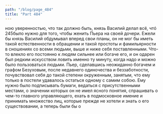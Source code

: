 ```yaml
---
path: "/blog/page_484"
title: "Part 484"
---
```


ною уверенностью, что так должно быть, князь Василий делал всё, чтó 245было нужно для того, чтобы женить Пьера на своей дочери. Ежели бы князь Василий обдумывал вперед свои планы, он не мог бы иметь такой естественности в обращении и такой простоты и фамильярности в сношениях со всеми людьми, выше и ниже себя поставленными. Что-то влекло его постоянно к людям сильнее или богаче его, и он одарен был редким искусством ловить именно ту минуту, когда надо и можно было пользоваться людьми.
Пьер, сделавшись неожиданно богачем и графом Безуховым, после недавнего одиночества и беззаботности, почувствовал себя до такой степени окруженным, занятым, что ему только в постели удавалось остаться одному с самим собою. Ему нужно было подписывать бумаги, ведаться с присутственными местами, о значении которых он не имел ясного понятия, спрашивать о чем-то главного управляющего, ехать в подмосковное имение и принимать множество лиц, которые прежде не хотели и знать о его существовании, а теперь были бы о
